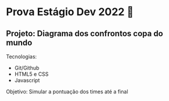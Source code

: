 # Prova Estágio Dev 2022 :memo:

## Projeto: Diagrama dos confrontos copa do mundo



Tecnologias:
* Git/Github
* HTML5 e CSS
* Javascript



Objetivo:
Simular a pontuação dos times até a final
